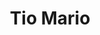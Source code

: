 ---
title: "Tio Mario"
url: /ciudad-autonoma-de-buenos-aires/tio-mario-avenida-cordoba/
shop: juguetes
---